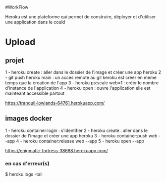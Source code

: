 #WorkFlow 

Heroku est une plateforme qui permet de construire, déployer et d'utiliser une application dans le could 

# Upload 

## projet 

1 - heroku create : aller dans le dossier de l'image et créer une app heroku 
2 - git push heroku main : un acces remote au git keroku est créer en meme temps que la creation de l'app 
3 - heroku ps:scale web=1 : créer le nombre d'instance de l'application 
4 - heroku open : ouvre l'application elle est mainteant accessible partout 

https://tranquil-lowlands-64761.herokuapp.com/

## images docker 

1 - heroku container:login : s'identifier 
2 - heroku create : aller dans le dossier de l'image et créer une app heroku 
3 - heroku container:push web --app <nomApplication> 
4 - heroku container:release web --app <nomApplication>
5 - heroku open --app <nomApplication>

https://enigmatic-fortress-38688.herokuapp.com/


### en cas d'erreur(s) 

$ heroku logs -tail 